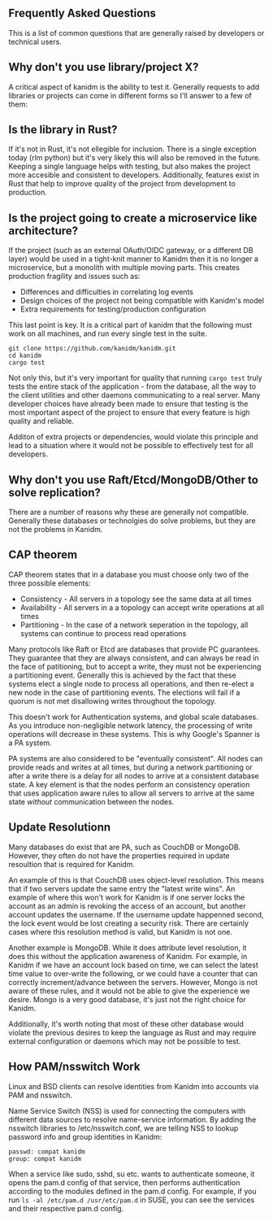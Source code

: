 Frequently Asked Questions
--------------------------

This is a list of common questions that are generally raised by developers
or technical users.

Why don't you use library/project X?
------------------------------------

A critical aspect of kanidm is the ability to test it. Generally requests to add libraries
or projects can come in different forms so I'll answer to a few of them:

## Is the library in Rust?

If it's not in Rust, it's not ellegible for inclusion. There is a single exception today
(rlm python) but it's very likely this will also be removed in the future. Keeping a single
language helps with testing, but also makes the project more accesible and consistent to
developers. Additionally, features exist in Rust that help to improve quality of the project
from development to production.

## Is the project going to create a microservice like architecture?

If the project (such as an external OAuth/OIDC gateway, or a different DB layer) would be used in a tight-knit
manner to Kanidm then it is no longer a microservice, but a monolith with multiple
moving parts. This creates production fragility and issues such as:

* Differences and difficulties in correlating log events
* Design choices of the project not being compatible with Kanidm's model
* Extra requirements for testing/production configuration

This last point is key. It is a critical part of kanidm that the following must
work on all machines, and run every single test in the suite.

```
git clone https://github.com/kanidm/kanidm.git
cd kanidm
cargo test
```

Not only this, but it's very important for quality that running `cargo test` truly tests the
entire stack of the application - from the database, all the way to the client utilities and
other daemons communicating to a real server. Many developer choices have already been made to
ensure that testing is the most important aspect of the project to ensure that every feature is
high quality and reliable.

Additon of extra projects or dependencies, would violate this principle and lead to a situation
where it would not be possible to effectively test for all developers.

Why don't you use Raft/Etcd/MongoDB/Other to solve replication?
---------------------------------------------------------------

There are a number of reasons why these are generally not compatible. Generally these databases
or technolgies do solve problems, but they are not the problems in Kanidm.

## CAP theorem

CAP theorem states that in a database you must choose only two of the three possible
elements:

* Consistency - All servers in a topology see the same data at all times
* Availability - All servers in a a topology can accept write operations at all times
* Partitioning - In the case of a network seperation in the topology, all systems can continue to process read operations

Many protocols like Raft or Etcd are databases that provide PC guarantees. They guarantee that
they are always consistent, and can always be read in the face of patitioning, but to accept
a write, they must not be experiencing a partitioning event. Generally this is achieved by
the fact that these systems elect a single node to process all operations, and then re-elect
a new node in the case of partitioning events. The elections will fail if a quorum is not met
disallowing writes throughout the topology.

This doesn't work for Authentication systems, and global scale databases. As you introduce non-negligible
network latency, the processing of write operations will decrease in these systems. This is why
Google's Spanner is a PA system.

PA systems are also considered to be "eventually consistent". All nodes can provide reads and writes
at all times, but during a network partitioning or after a write there is a delay for all nodes to
arrive at a consistent database state. A key element is that the nodes perform an consistency operation
that uses application aware rules to allow all servers to arrive at the same state *without*
communication between the nodes.

## Update Resolutionn

Many databases do exist that are PA, such as CouchDB or MongoDB. However, they often do not have
the properties required in update resoultion that is required for Kanidm.

An example of this is that CouchDB uses object-level resolution. This means that if two servers
update the same entry the "latest write wins". An example of where this won't work for Kanidm
is if one server locks the account as an admin is revoking the access of an account, but another
account updates the username. If the username update happenned second, the lock event would
be lost creating a security risk. There are certainly cases where this resolution method is
valid, but Kanidm is not one.

Another example is MongoDB. While it does attribute level resolution, it does this without the application
awareness of Kanidm. For example, in Kanidm if we have an account lock based on time, we can select
the latest time value to over-write the following, or we could have a counter that can correctly
increment/advance between the servers. However, Mongo is not aware of these rules, and it would
not be able to give the experience we desire. Mongo is a very good database, it's just not the
right choice for Kanidm.

Additionally, it's worth noting that most of these other database would violate the previous
desires to keep the language as Rust and may require external configuration or daemons which
may not be possible to test.

## How PAM/nsswitch Work

Linux and BSD clients can resolve identities from Kanidm into accounts via PAM and nsswitch. 

Name Service Switch (NSS) is used for connecting the computers with different data sources to resolve name-service information.
By adding the nsswitch libraries to /etc/nsswitch.conf, we are telling NSS to lookup password info and group identities in Kanidm:

    passwd: compat kanidm
    group: compat kanidm

When a service like sudo, sshd, su etc. wants to authenticate someone, it opens the pam.d config of that service, 
then performs authentication according to the modules defined in the pam.d config. 
For example, if you run `ls -al /etc/pam.d /usr/etc/pam.d` in SUSE, you can see the services and their respective pam.d config. 
